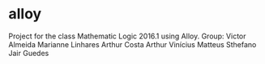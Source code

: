 # alloy
Project for the class Mathematic Logic 2016.1 using Alloy.
Group:
Victor Almeida
Marianne Linhares
Arthur Costa
Arthur Vinícius
Matteus Sthefano
Jair Guedes

